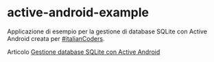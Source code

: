 # active-android-example

Applicazione di esempio per la gestione di database SQLite con Active Android creata per [#italianCoders](https://italiancoders.it/).

Articolo [Gestione database SQLite con Active Android](https://italiancoders.it/gestione-database-sqlite-con-active-android/)
